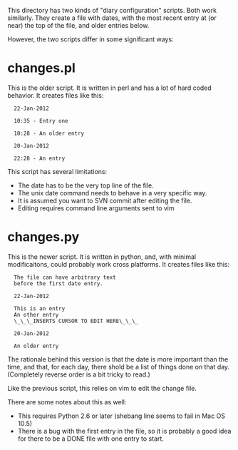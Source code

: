 This directory has two kinds of "diary configuration" scripts. Both work
similarly. They create a file with dates, with the most recent entry at (or
near) the top of the file, and older entries below.

However, the two scripts differ in some significant ways:

# changes.pl

This is the older script. It is written in perl and has a lot of hard coded
behavior. It creates files like this:

```
  22-Jan-2012

  10:35 - Entry one

  10:28 - An older entry

  20-Jan-2012

  22:28 - An entry
```

This script has several limitations:

*   The date has to be the very top line of the file.
*   The unix date command needs to behave in a very specific way.
*   It is assumed you want to SVN commit after editing the file.
*   Editing requires command line arguments sent to vim

# changes.py

This is the newer script. It is written in python, and, with minimal
modificaitons, could probably work cross platforms. It creates files like this:

```
  The file can have arbitrary text
  before the first date entry.

  22-Jan-2012

  This is an entry
  An other entry
  \_\_\_INSERTS CURSOR TO EDIT HERE\_\_\_

  20-Jan-2012

  An older entry
```

The rationale behind this version is that the date is more important than the
time, and that, for each day, there shold be a list of things done on that day.
(Completely reverse order is a bit tricky to read.)

Like the previous script, this relies on vim to edit the change file.

There are some notes about this as well:

*   This requires Python 2.6 or later (shebang line seems to fail in Mac OS
    10.5)
*   There is a bug with the first entry in the file, so it is probably a good
    idea for there to be a DONE file with one entry to start.
